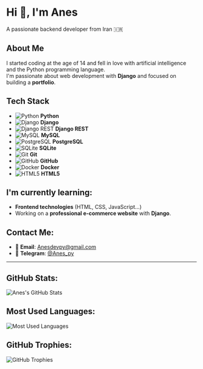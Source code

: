 # Hi 👋, I'm Anes

A passionate backend developer from Iran 🇮🇷

## About Me
I started coding at the age of 14 and fell in love with artificial intelligence and the Python programming language.  
I'm passionate about web development with **Django** and focused on building a **portfolio**.

## Tech Stack
- ![Python](https://img.shields.io/badge/Python-3776AB?style=flat&logo=python&logoColor=white) **Python**
- ![Django](https://img.shields.io/badge/Django-092E20?style=flat&logo=django&logoColor=white) **Django**
- ![Django REST](https://img.shields.io/badge/Django_REST_Framework-092E20?style=flat&logo=django&logoColor=white) **Django REST**
- ![MySQL](https://img.shields.io/badge/MySQL-4479A1?style=flat&logo=mysql&logoColor=white) **MySQL**
- ![PostgreSQL](https://img.shields.io/badge/PostgreSQL-4169E1?style=flat&logo=postgresql&logoColor=white) **PostgreSQL**
- ![SQLite](https://img.shields.io/badge/SQLite-003B57?style=flat&logo=sqlite&logoColor=white) **SQLite**
- ![Git](https://img.shields.io/badge/Git-F05032?style=flat&logo=git&logoColor=white) **Git**
- ![GitHub](https://img.shields.io/badge/GitHub-181717?style=flat&logo=github&logoColor=white) **GitHub**
- ![Docker](https://img.shields.io/badge/Docker-2496ED?style=flat&logo=docker&logoColor=white) **Docker**
- ![HTML5](https://img.shields.io/badge/HTML5-E34F26?style=flat&logo=html5&logoColor=white) **HTML5**

## I'm currently learning:
- **Frontend technologies** (HTML, CSS, JavaScript...)
- Working on a **professional e-commerce website** with **Django**.

## Contact Me:
- 📧 **Email**: Anesdevpy@gmail.com
- 📱 **Telegram**: [@Anes_py](https://t.me/Anes_py)

---

## GitHub Stats:
![Anes's GitHub Stats](https://github-readme-stats.vercel.app/api?username=Anes-py&show_icons=true&hide_title=true&count_private=true&hide=prs&theme=radical)

## Most Used Languages:
![Most Used Languages](https://github-readme-stats.vercel.app/api/top-langs/?username=Anes-py&layout=compact&theme=radical)

## GitHub Trophies:
![GitHub Trophies](https://github-profile-trophy.vercel.app/?username=Anes-py&theme=radical)
